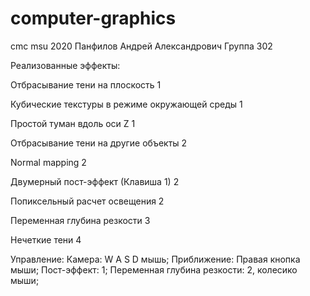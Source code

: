 # computer-graphics
cmc msu 2020
Панфилов Андрей Александрович
Группа 302



   Реализованные эффекты:
   
Отбрасывание тени на плоскость                 1

Кубические текстуры в режиме окружающей среды  1

Простой туман вдоль оси Z                      1

Отбрасывание тени на другие объекты            2

Normal mapping                                 2

Двумерный пост-эффект (Клавиша 1)              2

Попиксельный расчет освещения                  2

Переменная глубина резкости                    3

Нечеткие тени                                  4



   Управление:
Камера: W A S D мышь;
Приближение: Правая кнопка мыши;
Пост-эффект: 1;
Переменная глубина резкости: 2, колесико мыши;
